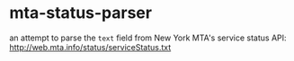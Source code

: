 mta-status-parser
=================

an attempt to parse the `text` field from New York MTA's service status API: http://web.mta.info/status/serviceStatus.txt

